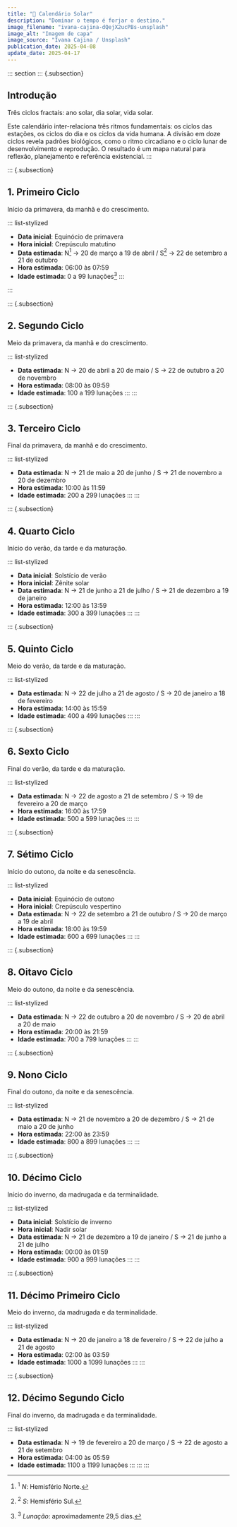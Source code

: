 ```yaml
---
title: "🌄 Calendário Solar"
description: "Dominar o tempo é forjar o destino."
image_filename: "ivana-cajina-dQejX2ucPBs-unsplash"
image_alt: "Imagem de capa"
image_source: "Ivana Cajina / Unsplash"
publication_date: 2025-04-08
update_date: 2025-04-17
---
```


::: section
::: {.subsection}
## Introdução
<p class="subheading">Três ciclos fractais: ano solar, dia solar, vida solar.</p>

Este calendário inter-relaciona três ritmos fundamentais: os ciclos das estações, os ciclos do dia e os ciclos da vida humana. A divisão em doze ciclos revela padrões biológicos, como o ritmo circadiano e o ciclo lunar de desenvolvimento e reprodução. O resultado é um mapa natural para reflexão, planejamento e referência existencial.
:::

::: {.subsection}
## 1. Primeiro Ciclo
<p class="subheading">Início da primavera, da manhã e do crescimento.</p>

::: list-stylized
* **Data inicial**: Equinócio de primavera
* **Hora inicial**: Crepúsculo matutino
* **Data estimada**: N[^1] → 20 de março a 19 de abril / S[^2] → 22 de setembro a 21 de outubro
* **Hora estimada**: 06:00 às 07:59
* **Idade estimada**: 0 a 99 lunações[^3]
:::

[^1]: <sup>1</sup> _N_: Hemisfério Norte.
[^2]: <sup>2</sup> _S_: Hemisfério Sul.
[^3]: <sup>3</sup> _Lunação_: aproximadamente 29,5 dias.

:::

::: {.subsection}
## 2. Segundo Ciclo
<p class="subheading">Meio da primavera, da manhã e do crescimento.</p>

::: list-stylized
* **Data estimada**: N → 20 de abril a 20 de maio / S → 22 de outubro a 20 de novembro
* **Hora estimada**: 08:00 às 09:59
* **Idade estimada**: 100 a 199 lunações
:::
:::

::: {.subsection}
## 3. Terceiro Ciclo
<p class="subheading">Final da primavera, da manhã e do crescimento.</p>

::: list-stylized
* **Data estimada**: N → 21 de maio a 20 de junho / S → 21 de novembro a 20 de dezembro
* **Hora estimada**: 10:00 às 11:59
* **Idade estimada**: 200 a 299 lunações
:::
:::

::: {.subsection}
## 4. Quarto Ciclo
<p class="subheading">Início do verão, da tarde e da maturação.</p>

::: list-stylized
* **Data inicial**: Solstício de verão
* **Hora inicial**: Zênite solar
* **Data estimada**: N → 21 de junho a 21 de julho / S → 21 de dezembro a 19 de janeiro
* **Hora estimada**: 12:00 às 13:59
* **Idade estimada**: 300 a 399 lunações
:::
:::

::: {.subsection}
## 5. Quinto Ciclo
<p class="subheading">Meio do verão, da tarde e da maturação.</p>

::: list-stylized
* **Data estimada**: N → 22 de julho a 21 de agosto / S → 20 de janeiro a 18 de fevereiro
* **Hora estimada**: 14:00 às 15:59
* **Idade estimada**: 400 a 499 lunações
:::
:::

::: {.subsection}
## 6. Sexto Ciclo
<p class="subheading">Final do verão, da tarde e da maturação.</p>

::: list-stylized
* **Data estimada**: N → 22 de agosto a 21 de setembro / S → 19 de fevereiro a 20 de março
* **Hora estimada**: 16:00 às 17:59
* **Idade estimada**: 500 a 599 lunações
:::
:::

::: {.subsection}
## 7. Sétimo Ciclo
<p class="subheading">Início do outono, da noite e da senescência.</p>

::: list-stylized
* **Data inicial**: Equinócio de outono
* **Hora inicial**: Crepúsculo vespertino
* **Data estimada**: N → 22 de setembro a 21 de outubro / S → 20 de março a 19 de abril
* **Hora estimada**: 18:00 às 19:59
* **Idade estimada**: 600 a 699 lunações
:::
:::

::: {.subsection}
## 8. Oitavo Ciclo
<p class="subheading">Meio do outono, da noite e da senescência.</p>

::: list-stylized
* **Data estimada**: N → 22 de outubro a 20 de novembro / S → 20 de abril a 20 de maio
* **Hora estimada**: 20:00 às 21:59
* **Idade estimada**: 700 a 799 lunações
:::
:::

::: {.subsection}
## 9. Nono Ciclo
<p class="subheading">Final do outono, da noite e da senescência.</p>

::: list-stylized
* **Data estimada**: N → 21 de novembro a 20 de dezembro / S → 21 de maio a 20 de junho
* **Hora estimada**: 22:00 às 23:59
* **Idade estimada**: 800 a 899 lunações
:::
:::

::: {.subsection}
## 10. Décimo Ciclo
<p class="subheading">Início do inverno, da madrugada e da terminalidade.</p>

::: list-stylized
* **Data inicial**: Solstício de inverno
* **Hora inicial**: Nadir solar
* **Data estimada**: N → 21 de dezembro a 19 de janeiro / S → 21 de junho a 21 de julho
* **Hora estimada**: 00:00 às 01:59
* **Idade estimada**: 900 a 999 lunações
:::
:::

::: {.subsection}
## 11. Décimo Primeiro Ciclo
<p class="subheading">Meio do inverno, da madrugada e da terminalidade.</p>

::: list-stylized
* **Data estimada**: N → 20 de janeiro a 18 de fevereiro / S → 22 de julho a 21 de agosto
* **Hora estimada**: 02:00 às 03:59
* **Idade estimada**: 1000 a 1099 lunações
:::
:::

::: {.subsection}
## 12. Décimo Segundo Ciclo
<p class="subheading">Final do inverno, da madrugada e da terminalidade.</p>

::: list-stylized
* **Data estimada**: N → 19 de fevereiro a 20 de março / S → 22 de agosto a 21 de setembro
* **Hora estimada**: 04:00 às 05:59
* **Idade estimada**: 1100 a 1199 lunações
:::
:::
:::
